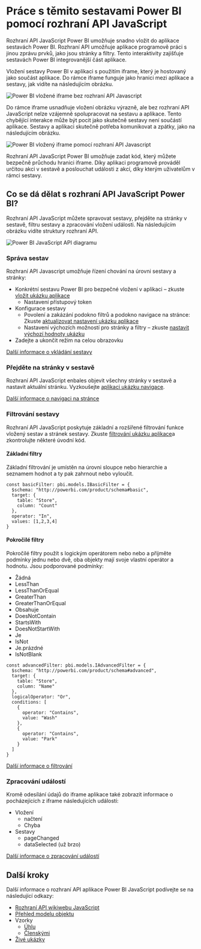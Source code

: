 <properties
   pageTitle="Práce s těmito sestavami pomocí rozhraní API JavaScript | Microsoft Azure"
   description="Power BI vložený, interakci se sestavami pomocí rozhraní API JavaScript"
   services="power-bi-embedded"
   documentationCenter=""
   authors="guyinacube"
   manager="erikre"
   editor=""
   tags=""/>
<tags
   ms.service="power-bi-embedded"
   ms.devlang="NA"
   ms.topic="hero-article"
   ms.tgt_pltfrm="NA"
   ms.workload="powerbi"
   ms.date="10/04/2016"
   ms.author="asaxton"/>

# <a name="interact-with-power-bi-reports-using-the-javascript-api"></a>Práce s těmito sestavami Power BI pomocí rozhraní API JavaScript

Rozhraní API JavaScript Power BI umožňuje snadno vložit do aplikace sestavách Power BI. Rozhraní API umožňuje aplikace programově práci s jinou zprávu prvků, jako jsou stránky a filtry. Tento interaktivity zajišťuje sestavách Power BI integrovanější část aplikace.

Vložení sestavy Power BI v aplikaci s použitím iframe, který je hostovaný jako součást aplikace. Do rámce iframe funguje jako hranici mezi aplikace a sestavy, jak vidíte na následujícím obrázku. 

![Power BI vložené iframe bez rozhraní API Javascript](media\powerbi-embedded-interact-with-reports\powerbi-embedded-interact-report-1.png)

Do rámce iframe usnadňuje vložení obrázku výrazně, ale bez rozhraní API JavaScript nelze vzájemně spolupracovat na sestavu a aplikace. Tento chybějící interakce může být pocit jako skutečně sestavy není součástí aplikace. Sestavy a aplikaci skutečně potřeba komunikovat a zpátky, jako na následujícím obrázku.

![Power BI vložený iframe pomocí rozhraní API Javascript](media\powerbi-embedded-interact-with-reports\powerbi-embedded-interact-report-2.png)

Rozhraní API JavaScript Power BI umožňuje zadat kód, který můžete bezpečně průchodu hranici iframe. Díky aplikaci programově prováděl určitou akci v sestavě a poslouchat události z akcí, díky kterým uživatelům v rámci sestavy.

## <a name="what-can-you-do-with-the-power-bi-javascript-api"></a>Co se dá dělat s rozhraní API JavaScript Power BI?
Rozhraní API JavaScript můžete spravovat sestavy, přejděte na stránky v sestavě, filtru sestavy a zpracování vložení události. Na následujícím obrázku vidíte struktury rozhraní API.

![Power BI JavaScript API diagramu](media\powerbi-embedded-interact-with-reports\powerbi-embedded-interact-report-3.png)


### <a name="manage-reports"></a>Správa sestav
Rozhraní API Javascript umožňuje řízení chování na úrovni sestavy a stránky:

- Konkrétní sestavu Power BI pro bezpečné vložení v aplikaci – zkuste [vložit ukázku aplikace](http://azure-samples.github.io/powerbi-angular-client/#/scenario1)
  - Nastavení přístupový token
- Konfigurace sestavy
  - Povolení a zakázání podokno filtrů a podokno navigace na stránce: Zkuste [aktualizovat nastavení ukázku aplikace](http://azure-samples.github.io/powerbi-angular-client/#/scenario6)
  - Nastavení výchozích možností pro stránky a filtry – zkuste [nastavit výchozí hodnoty ukázku](http://azure-samples.github.io/powerbi-angular-client/#/scenario5)
- Zadejte a ukončit režim na celou obrazovku

[Další informace o vkládání sestavy](https://github.com/Microsoft/PowerBI-JavaScript/wiki/Embedding-Basics)


### <a name="navigate-to-pages-in-a-report"></a>Přejděte na stránky v sestavě
Rozhraní API JavaScript enbales objevit všechny stránky v sestavě a nastavit aktuální stránku. Vyzkoušejte [aplikaci ukázku navigace](http://azure-samples.github.io/powerbi-angular-client/#/scenario3).

[Další informace o navigaci na stránce](https://github.com/Microsoft/PowerBI-JavaScript/wiki/Page-Navigation)

### <a name="filter-a-report"></a>Filtrování sestavy
Rozhraní API JavaScript poskytuje základní a rozšířené filtrování funkce vložený sestav a stránek sestavy. Zkuste [filtrování ukázku aplikace](http://azure-samples.github.io/powerbi-angular-client/#/scenario4)a zkontrolujte některé úvodní kód.  


#### <a name="basic-filters"></a>Základní filtry
Základní filtrování je umístěn na úrovni sloupce nebo hierarchie a seznamem hodnot a ty pak zahrnout nebo vyloučit.

```
const basicFilter: pbi.models.IBasicFilter = {
  $schema: "http://powerbi.com/product/schema#basic",
  target: {
    table: "Store",
    column: "Count"
  },
  operator: "In",
  values: [1,2,3,4]
}
```


#### <a name="advanced-filters"></a>Pokročilé filtry
Pokročilé filtry použít s logickým operátorem nebo nebo a přijměte podmínky jednu nebo dvě, oba objekty mají svoje vlastní operátor a hodnotu. Jsou podporované podmínky:

- Žádná
- LessThan
- LessThanOrEqual
- GreaterThan
- GreaterThanOrEqual
- Obsahuje
- DoesNotContain
- StartsWith
- DoesNotStartWith
- Je
- IsNot
- Je.prázdné
- IsNotBlank

```
const advancedFilter: pbi.models.IAdvancedFilter = {
  $schema: "http://powerbi.com/product/schema#advanced",
  target: {
    table: "Store",
    column: "Name"
  },
  logicalOperator: "Or",
  conditions: [
    {
      operator: "Contains",
      value: "Wash"
    },
    {
      operator: "Contains",
      value: "Park"
    }
  ]
}
```
[Další informace o filtrování](https://github.com/Microsoft/PowerBI-JavaScript/wiki/Filters)


### <a name="handling-events"></a>Zpracování událostí
Kromě odesílání údajů do iframe aplikace také zobrazit informace o pocházejících z iframe následujících událostí:

- Vložení
  - načtení
  - Chyba
- Sestavy
  - pageChanged
  - dataSelected (už brzo)

[Další informace o zpracování událostí](https://github.com/Microsoft/PowerBI-JavaScript/wiki/Handling-Events)


## <a name="next-steps"></a>Další kroky
Další informace o rozhraní API aplikace Power BI JavaScript podívejte se na následující odkazy:

- [Rozhraní API wikiwebu JavaScript](https://github.com/Microsoft/PowerBI-JavaScript/wiki)
- [Přehled modelu objektu](https://microsoft.github.io/powerbi-models/modules/_models_.html)
- Vzorky
  - [Úhlu](http://azure-samples.github.io/powerbi-angular-client)
  - [Členskými](https://github.com/Microsoft/powerbi-ember)
- [Živé ukázky](https://microsoft.github.io/PowerBI-JavaScript/demo/)
